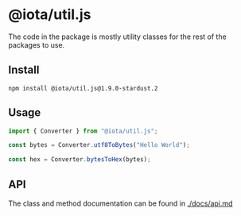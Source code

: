 # @iota/util.js

The code in the package is mostly utility classes for the rest of the packages to use.

## Install

```shell
npm install @iota/util.js@1.9.0-stardust.2
```

## Usage

```js
import { Converter } from "@iota/util.js";

const bytes = Converter.utf8ToBytes("Hello World");

const hex = Converter.bytesToHex(bytes);
```

## API

The class and method documentation can be found in [./docs/api.md](./docs/api.md)
